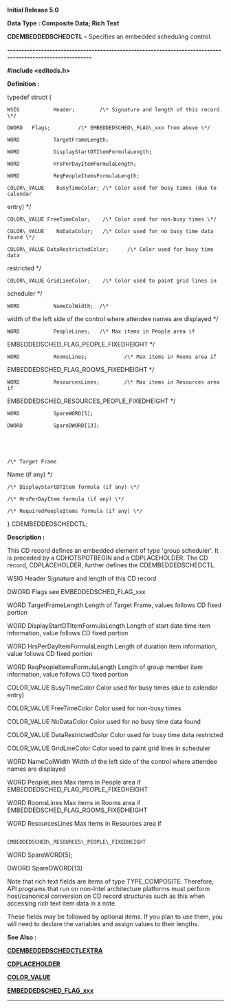 




<!--
 /\* Font Definitions \*/
 @font-face
 {font-family:Courier;
 panose-1:2 7 4 9 2 2 5 2 4 4;}
@font-face
 {font-family:Helv;
 panose-1:2 11 6 4 2 2 2 3 2 4;}
@font-face
 {font-family:"Cambria Math";
 panose-1:2 4 5 3 5 4 6 3 2 4;}
 /\* Style Definitions \*/
 p.MsoNormal, li.MsoNormal, div.MsoNormal
 {margin-top:0cm;
 margin-right:0cm;
 margin-bottom:8.0pt;
 margin-left:0cm;
 line-height:107%;
 font-size:11.0pt;
 font-family:"Calibri",sans-serif;}
.MsoChpDefault
 {font-size:11.0pt;}
.MsoPapDefault
 {margin-bottom:8.0pt;
 line-height:107%;}
 /\* Page Definitions \*/
 @page WordSection1
 {size:612.0pt 792.0pt;
 margin:72.0pt 72.0pt 72.0pt 72.0pt;}
div.WordSection1
 {page:WordSection1;}
-->




**Initial Release 5.0**



**Data Type : Composite Data; Rich
Text**



**CDEMBEDDEDSCHEDCTL** **-** Specifies an
embedded scheduling control.


**----------------------------------------------------------------------------------------------------------**



**#include
<editods.h>**



**Definition :**



typedef struct {  

    WSIG           Header;        /\* Signature and length of this record. \*/  

    DWORD   Flags;         /\* EMBEDDEDSCHED\_FLAG\_xxx from above \*/  

    WORD           TargetFrameLength;  

    WORD           DisplayStartDTItemFormulaLength;  

    WORD           HrsPerDayItemFormulaLength;  

    WORD           ReqPeopleItemsFormulaLength;  

    COLOR\_VALUE    BusyTimeColor; /\* Color used for busy times (due to calendar
entry) \*/  

    COLOR\_VALUE FreeTimeColor;    /\* Color used for non-busy times \*/  

    COLOR\_VALUE    NoDataColor;   /\* Color used for no busy time data found \*/  

    COLOR\_VALUE DataRestrictedColor;      /\* Color used for busy time data
restricted \*/  

    COLOR\_VALUE GridLineColor;    /\* Color used to paint grid lines in
scheduler \*/


    WORD           NameColWidth;  /\*
width of the left side of the control where attendee names are displayed \*/  

    WORD           PeopleLines;   /\* Max items in People area if
EMBEDDEDSCHED\_FLAG\_PEOPLE\_FIXEDHEIGHT \*/  

    WORD           RoomsLines;            /\* Max items in Rooms area if
EMBEDDEDSCHED\_FLAG\_ROOMS\_FIXEDHEIGHT \*/  

    WORD           ResourcesLines;        /\* Max items in Resources area if
EMBEDDEDSCHED\_RESOURCES\_PEOPLE\_FIXEDHEIGHT \*/


    WORD           SpareWORD[5];  

    DWORD          SpareDWORD[13];


 


    /\* Target Frame
Name (if any) \*/  

    /\* DisplayStartDTItem formula (if any) \*/  

    /\* HrsPerDayItem formula (if any) \*/  

    /\* RequiredPeopleItems formula (if any) \*/  

} CDEMBEDDEDSCHEDCTL;


 


**Description :**



This CD
record defines an embedded element of type 'group scheduler'.   It is preceded
by a CDHOTSPOTBEGIN and a CDPLACEHOLDER.  The CD record, CDPLACEHOLDER, further
defines the CDEMBEDDEDSCHEDCTL. 


 


WSIG                     Header                                                 Signature
and length of this CD record


DWORD                 Flags                                                    see
EMBEDDEDSCHED\_FLAG\_xxx


WORD                   TargetFrameLength                              Length
of Target Frame, values follows CD fixed portion


WORD                   DisplayStartDTItemFormulaLength        Length
of start date time item information, value follows CD fixed portion


WORD                   HrsPerDayItemFormulaLength              Length
of duration item information, value follows CD fixed portion


WORD                   ReqPeopleItemsFormulaLength             Length
of group member item information, value follows CD fixed portion


COLOR\_VALUE      BusyTimeColor                                     Color
used for busy times (due to calendar entry)


COLOR\_VALUE      FreeTimeColor                                      Color
used for non-busy times


COLOR\_VALUE      NoDataColor                                         Color
used for no busy time data found


COLOR\_VALUE      DataRestrictedColor                              Color
used for busy time data restricted


COLOR\_VALUE      GridLineColor                                       Color
used to paint grid lines in scheduler


WORD                   NameColWidth                                      Width
of the left side of the control where attendee names are displayed  

WORD                   PeopleLines                                          Max
items in People area if EMBEDDEDSCHED\_FLAG\_PEOPLE\_FIXEDHEIGHT  

WORD                   RoomsLines                                         Max
items in Rooms area if EMBEDDEDSCHED\_FLAG\_ROOMS\_FIXEDHEIGHT  

WORD                   ResourcesLines                        Max items in
Resources area if 


                                                                                    EMBEDDEDSCHED\_RESOURCES\_PEOPLE\_FIXEDHEIGHT


WORD                   SpareWORD[5];  

DWORD                 SpareDWORD[13]


 


Note that
rich text fields are items of type TYPE\_COMPOSITE.  Therefore, API programs
that run on non-Intel architecture platforms must perform host/canonical
conversion on CD record structures such as this when accessing rich text item
data in a note.


 


These fields
may be followed by optional items. If you plan to use them, you will need to
declare the variables and assign values to their lengths.


 **See Also :**


**[CDEMBEDDEDSCHEDCTLEXTRA](CDEMBEDDEDSCHEDCTLEXTRA.md)**


**[CDPLACEHOLDER](CDPLACEHOLDER.md)**


**[COLOR\_VALUE](notes:///8525872100478C66/61FD4E9848264AD28525620B006BA8BD/467F745F92ADB624852566B80068DCFE)**


**[EMBEDDEDSCHED\_FLAG\_xxx](EMBEDDEDSCHED_FLAG_xxx.md)**



----------------------------------------------------------------------------------------------------------


 





